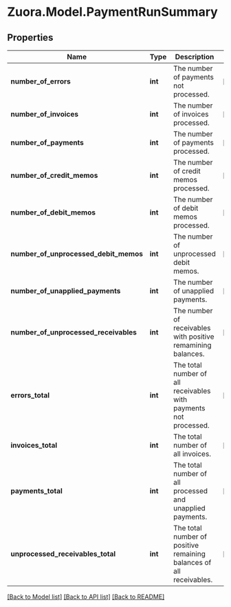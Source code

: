 
# Zuora.Model.PaymentRunSummary

## Properties

Name | Type | Description | Notes
------------ | ------------- | ------------- | -------------
**number_of_errors** | **int** | The number of payments not processed. | [optional] 
**number_of_invoices** | **int** | The number of invoices processed. | [optional] 
**number_of_payments** | **int** | The number of payments processed. | [optional] 
**number_of_credit_memos** | **int** | The number of credit memos processed. | [optional] 
**number_of_debit_memos** | **int** | The number of debit memos processed. | [optional] 
**number_of_unprocessed_debit_memos** | **int** | The number of unprocessed debit memos. | [optional] 
**number_of_unapplied_payments** | **int** | The number of unapplied payments. | [optional] 
**number_of_unprocessed_receivables** | **int** | The number of receivables with positive remamining balances. | [optional] 
**errors_total** | **int** | The total number of all receivables with payments not processed. | [optional] 
**invoices_total** | **int** | The total number of all invoices. | [optional] 
**payments_total** | **int** | The total number of all processed and unapplied payments. | [optional] 
**unprocessed_receivables_total** | **int** | The total number of positive remaining balances of all receivables. | [optional] 

[[Back to Model list]](../README.md#documentation-for-models)
[[Back to API list]](../README.md#documentation-for-api-endpoints)
[[Back to README]](../README.md)

